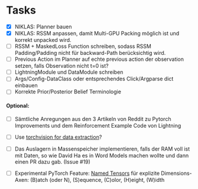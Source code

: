 # Tasks

- [x] NIKLAS: Planner bauen
- [x] NIKLAS: RSSM anpassen, damit Multi-GPU Packing möglich ist und korrekt unpacked wird.
- [ ] RSSM + MaskedLoss Function schreiben, sodass RSSM Padding/Padding nicht für backward-Path berücksichtig wird.
- [ ] Previous Action im Planner auf echte previous action der observation setzen, falls Observation nicht t=0 ist?
- [ ] LightningModule und DataModule schreiben
- [ ] Args/Config-DataClass oder entsprechendes Click/Argparse dict einbauen
- [ ] Korrekte Prior/Posterior Belief Terminologie

#### Optional:

- [ ] Sämtliche Anregungen aus den 3 Artikeln von Reddit zu Pytorch Improvements und dem Reinforcement Example Code von
  Lightning
- [ ] Use [torchvision for data
  extraction](https://pytorch.org/tutorials/intermediate/reinforcement_q_learning.html#input-extraction)?
- [ ] Das Auslagern in Massenspeicher implementieren, falls der RAM voll ist mit Daten, so wie David Ha es in Word
  Models machen wollte und dann einen PR dazu gab. (Issue #19)
- [ ] Experimental PyTorch Feature: [Named Tensors](https://pytorch.org/docs/stable/named_tensor.html) für explizite Dimensions-Axen: (B)atch (oder N), (S)equence, (C)olor, (H)eight, (W)idth
  


